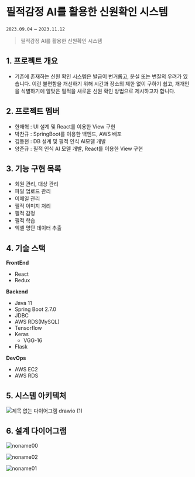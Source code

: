 # 필적감정 AI를 활용한 신원확인 시스템
`2023.09.04` ~ `2023.11.12`

> 필적감정 AI를 활용한 신원확인 시스템
> 

## 1. 프로젝트 개요

- 기존에 존재하는 신원 확인 시스템은 발급이 번거롭고, 분실 또는 변질의 우려가 있습니다. 이런 불편함을 개선하기 위해 시간과 장소의 제한 없이 구하기 쉽고, 개개인을 식별하기에 알맞은 필적을 새로운 신원 확인 방법으로 제시하고자 합니다.

## 2. 프로젝트 멤버

- 한재혁 : UI 설계 및 React를 이용한 View 구현
- 박찬규 : SpringBoot를 이용한 백엔드, AWS 배포
- 김동현 : DB 설계 및 필적 인식 AI모델 개발
- 양준규 : 필적 인식 AI 모델 개발, React를 이용한 View 구현

## 3. 기능 구현 목록

- 회원 관리, 대상 관리
- 파일 업로드 관리
- 이메일 관리
- 필적 이미지 처리
- 필적 감정
- 필적 학습
- 엑셀 명단 데이터 추출

## 4. 기술 스택

**FrontEnd**

- React
- Redux

**Backend**

- Java 11
- Spring Boot 2.7.0
- JDBC
- AWS RDS(MySQL)
- Tensorflow
- Keras
    - VGG-16
- Flask

**DevOps**

- AWS EC2
- AWS RDS

## 5. 시스템 아키텍처
![제목 없는 다이어그램 drawio (1)](https://github.com/BakChanGyu/Project/assets/103313634/fe23d7c3-7477-4c1b-9035-a43ab7b1beaa)


## 6. 설계 다이어그램
![noname00](https://github.com/BakChanGyu/Project/assets/103313634/d55735c2-3fce-40ea-9d38-b9eb6896ac1b)

![noname02](https://github.com/BakChanGyu/Project/assets/103313634/2c2eca92-6cf5-4684-8576-710f72888299)

![noname01](https://github.com/BakChanGyu/Project/assets/103313634/d46b8a0b-0885-44d4-bb5c-58f52aab184d)
